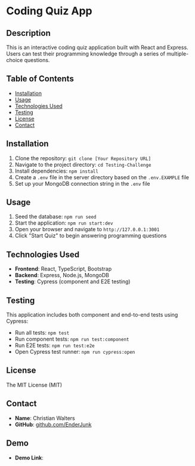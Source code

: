 # Coding Quiz App

## Description

This is an interactive coding quiz application built with React and Express. Users can test their programming knowledge through a series of multiple-choice questions.

## Table of Contents

- [Installation](#installation)
- [Usage](#usage)
- [Technologies Used](#technologies-used)
- [Testing](#testing)
- [License](#license)
- [Contact](#contact)

## Installation

1. Clone the repository: `git clone [Your Repository URL]`
2. Navigate to the project directory: `cd Testing-Challenge`
3. Install dependencies: `npm install`
4. Create a `.env` file in the server directory based on the `.env.EXAMPLE` file
5. Set up your MongoDB connection string in the `.env` file

## Usage

1. Seed the database: `npm run seed`
2. Start the application: `npm run start:dev`
3. Open your browser and navigate to `http://127.0.0.1:3001`
4. Click "Start Quiz" to begin answering programming questions

## Technologies Used

- **Frontend**: React, TypeScript, Bootstrap
- **Backend**: Express, Node.js, MongoDB
- **Testing**: Cypress (component and E2E testing)

## Testing

This application includes both component and end-to-end tests using Cypress:

- Run all tests: `npm test`
- Run component tests: `npm run test:component`
- Run E2E tests: `npm run test:e2e`
- Open Cypress test runner: `npm run cypress:open`

## License

The MIT License (MIT)

## Contact

- **Name**: Christian Walters
- **GitHub**: [github.com/EnderJunk](https://github.com/EnderJunk)

## Demo

- **Demo Link**: 